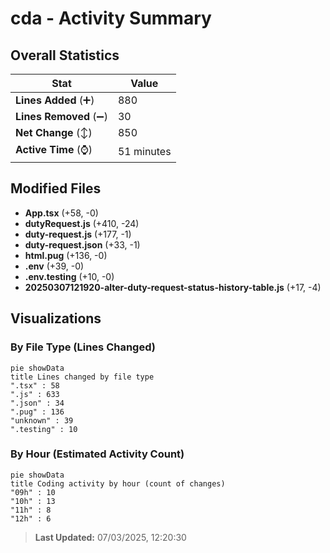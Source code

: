 # cda - Activity Summary 

## Overall Statistics

| Stat                   | Value                                                             |
| ---------------------- | ----------------------------------------------------------------- |
| **Lines Added** (➕)   | 880                                          |
| **Lines Removed** (➖) | 30                                        |
| **Net Change** (↕)    | 850                |
| **Active Time** (⌚)   | 51 minutes |


## Modified Files
- **App.tsx** (+58, -0)
- **dutyRequest.js** (+410, -24)
- **duty-request.js** (+177, -1)
- **duty-request.json** (+33, -1)
- **html.pug** (+136, -0)
- **.env** (+39, -0)
- **.env.testing** (+10, -0)
- **20250307121920-alter-duty-request-status-history-table.js** (+17, -4)

## Visualizations

### By File Type (Lines Changed)

```mermaid
pie showData
title Lines changed by file type
".tsx" : 58
".js" : 633
".json" : 34
".pug" : 136
"unknown" : 39
".testing" : 10
```

### By Hour (Estimated Activity Count)

```mermaid
pie showData
title Coding activity by hour (count of changes)
"09h" : 10
"10h" : 13
"11h" : 8
"12h" : 6
```


> **Last Updated:** 07/03/2025, 12:20:30